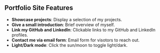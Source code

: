 ## Portfolio Site Features

- **Showcase projects**: Display a selection of my projects.
- **Give a small introduction**: Brief overview of myself.
- **Link my GitHub and LinkedIn**: Clickable links to my GitHub and LinkedIn profiles.
- **Contact me via email form**: Email form for visotors to reach out.
- **Light/Dark mode**: Click the sun/moon to toggle light/dark.

